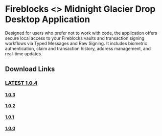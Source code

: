 # Fireblocks <> Midnight Glacier Drop Desktop Application

Designed for users who prefer not to work with code, the application offers secure local access to your Fireblocks vaults and transaction signing workflows via Typed Messages and Raw Signing. 
It includes biometric authentication, claim and transaction history, address management, and real-time updates.

## Download Links
###  [LATEST 1.0.4](https://github.com/fireblocks/midnight-glacier-drop-desktop-app/releases/tag/1.0.4-beta)
#### [1.0.3](https://github.com/fireblocks/midnight-glacier-drop-desktop-app/releases/tag/1.0.3-beta)
#### [1.0.2](https://github.com/fireblocks/midnight-glacier-drop-desktop-app/releases/tag/1.0.2-beta)
#### [1.0.1](https://github.com/fireblocks/midnight-glacier-drop-desktop-app/releases/tag/1.0.1-beta) 
#### [1.0.0](https://github.com/fireblocks/midnight-glacier-drop-desktop-app/releases/tag/1.0.0-beta)



